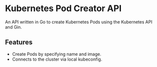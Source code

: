 # Kubernetes Pod Creator API

An API written in Go to create Kubernetes Pods using the Kubernetes API and Gin.

## Features

- Create Pods by specifying name and image.
- Connects to the cluster via local kubeconfig.
